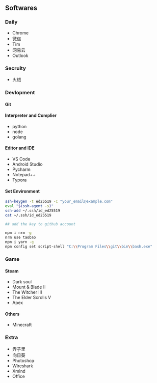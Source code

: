 <!-- ## First Step
+ create virtual disk -->

## Softwares

### Daily
+ Chrome
+ 微信
+ Tim
+ 网易云
+ Outlook

### Secruity
+ 火绒

### Devlopment

#### Git

#### Interpreter and Complier
+ python
+ node
+ golang

#### Editor and IDE
+ VS Code
+ Android Studio
+ Pycharm
+ Notepad++
+ Typora

#### Set Environment
```sh
ssh-keygen -t ed25519 -C "your_email@example.com"
eval "$(ssh-agent -s)"
ssh-add ~/.ssh/id_ed25519
cat ~/.ssh/id_ed25519

## add the key to github account

npm i nrm -g
nrm use taobao
npm i yarn -g
npm config set script-shell "C:\\Program Files\\git\\bin\\bash.exe"
```

### Game

#### Steam
+ Dark soul
+ Mount & Blade Ⅱ
+ The Witcher Ⅲ
+ The Elder Scrolls Ⅴ
+ Apex

#### Others
+ Minecraft

### Extra
+ 弄子里
+ 向日葵
+ Photoshop
+ Wireshark
+ Xmind
+ Office

